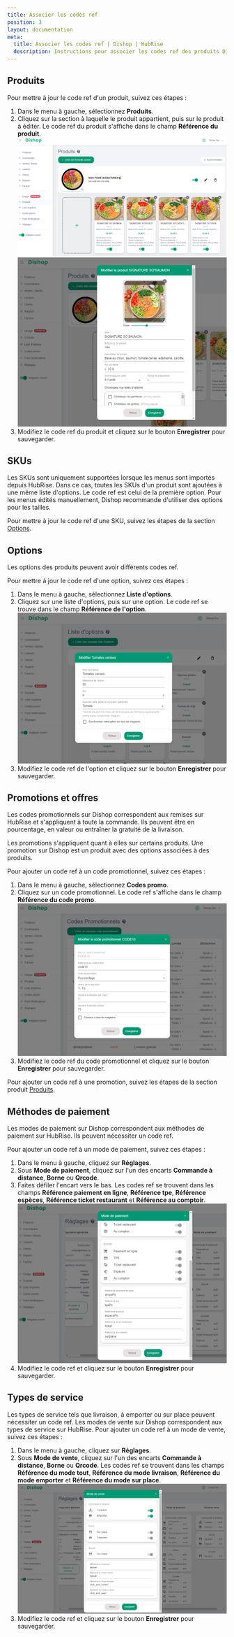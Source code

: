 ```yaml
---
title: Associer les codes ref
position: 3
layout: documentation
meta:
  title: Associer les codes ref | Dishop | HubRise
  description: Instructions pour associer les codes ref des produits Dishop avec d'autres applications connectées à HubRise pour la synchronisation des données.
---
```


## Produits

Pour mettre à jour le code ref d'un produit, suivez ces étapes :

1. Dans le menu à gauche, sélectionnez **Produits**.
2. Cliquez sur la section à laquelle le produit appartient, puis sur le produit à éditer. Le code ref du produit s'affiche dans le champ **Référence du produit**.
   ![Associer les codes ref - Section produits](../images/003-fr-dishop-section-produits.png)
   ![Associer les codes ref - Produits](../images/004-fr-dishop-produit.png)
3. Modifiez le code ref du produit et cliquez sur le bouton **Enregistrer** pour sauvegarder. 

## SKUs

Les SKUs sont uniquement supportées lorsque les menus sont importés depuis HubRise. Dans ce cas, toutes les SKUs d'un produit sont ajoutées à une même liste d'options. Le code ref est celui de la première option.
Pour les menus édités manuellement, Dishop recommande d'utiliser des options pour les tailles.

Pour mettre à jour le code ref d'une SKU, suivez les étapes de la section [Options](#options).

## Options

Les options des produits peuvent avoir différents codes ref.

Pour mettre à jour le code ref d'une option, suivez ces étapes :

1. Dans le menu à gauche, sélectionnez **Liste d'options**.
2. Cliquez sur une liste d'options, puis sur une option. Le code ref se trouve dans le champ **Référence de l'option**.
   ![Associer les codes ref - Options](../images/005-fr-dishop-option.png)
3. Modifiez le code ref de l'option et cliquez sur le bouton **Enregistrer** pour sauvegarder.


## Promotions et offres

Les codes promotionnels sur Dishop correspondent aux remises sur HubRise et s'appliquent à toute la commande. Ils peuvent être en pourcentage, en valeur ou entraîner la gratuité de la livraison.

Les promotions s'appliquent quant à elles sur certains produits. Une promotion sur Dishop est un produit avec des options associées à des produits.

Pour ajouter un code ref à un code promotionnel, suivez ces étapes :

1. Dans le menu à gauche, sélectionnez **Codes promo**.
2. Cliquez sur un code promotionnel. Le code ref s'affiche dans le champ **Référence du code promo**.
   ![Associer les codes ref - Codes promo](../images/006-fr-dishop-code-promo.png)
3. Modifiez le code ref du code promotionnel et cliquez sur le bouton **Enregistrer** pour sauvegarder.

Pour ajouter un code ref à une promotion, suivez les étapes de la section produit [Produits](#produits).


## Méthodes de paiement

Les modes de paiement sur Dishop correspondent aux méthodes de paiement sur HubRise. Ils peuvent nécessiter un code ref.

Pour ajouter un code ref à un mode de paiement, suivez ces étapes :

1. Dans le menu à gauche, cliquez sur **Réglages**.
2. Sous **Mode de paiement**, cliquez sur l'un des encarts **Commande à distance**, **Borne** ou **Qrcode**.
3. Faites défiler l'encart vers le bas. Les codes ref se trouvent dans les champs **Référence paiement en ligne**, **Référence tpe**, **Référence espèces**, **Référence ticket restaurant** et **Référence au comptoir**.
   ![Associer les codes ref - Modes de paiement](../images/008-fr-dishop-mode-paiement.png)
4. Modifiez le code ref et cliquez sur le bouton **Enregistrer** pour sauvegarder.

## Types de service

Les types de service tels que livraison, à emporter ou sur place peuvent nécessiter un code ref.
Les modes de vente sur Dishop correspondent aux types de service sur HubRise.
Pour ajouter un code ref à un mode de vente, suivez ces étapes :

1. Dans le menu à gauche, cliquez sur **Réglages**.
2. Sous **Mode de vente**, cliquez sur l'un des encarts **Commande à distance**, **Borne** ou **Qrcode**. Les codes ref se trouvent dans les champs **Référence du mode tout**, **Référence du mode livraison**, **Référence du mode emporter** et **Référence du mode sur place**.
   ![Associer les codes ref - Modes de vente](../images/009-fr-dishop-mode-vente.png)
3. Modifiez le code ref et cliquez sur le bouton **Enregistrer** pour sauvegarder.